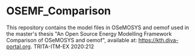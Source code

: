# OSEMF_Comparison
This repository contains the model files in OSeMOSYS and oemof used in the master's thesis "An Open Source Energy Modelling Framework Comparison of OSeMOSYS and oemof", available at: https://kth.diva-portal.org.  TRITA-ITM-EX 2020:212
